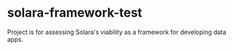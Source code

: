 # solara-framework-test
Project is for assessing Solara's viability as a framework for developing data apps.
